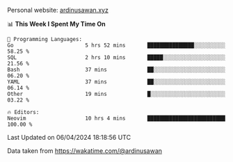 Personal website: [ardinusawan.xyz](https://ardinusawan.xyz)

<!--START_SECTION:waka-->
📊 **This Week I Spent My Time On** 

```text
💬 Programming Languages: 
Go                       5 hrs 52 mins       ███████████████░░░░░░░░░░   58.25 % 
SQL                      2 hrs 10 mins       █████░░░░░░░░░░░░░░░░░░░░   21.56 % 
Bash                     37 mins             ██░░░░░░░░░░░░░░░░░░░░░░░   06.20 % 
YAML                     37 mins             ██░░░░░░░░░░░░░░░░░░░░░░░   06.14 % 
Other                    19 mins             █░░░░░░░░░░░░░░░░░░░░░░░░   03.22 % 

🔥 Editors: 
Neovim                   10 hrs 4 mins       █████████████████████████   100.00 % 
```


 Last Updated on 06/04/2024 18:18:56 UTC
<!--END_SECTION:waka-->
Data taken from https://wakatime.com/@ardinusawan
